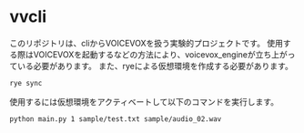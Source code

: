 # vvcli

このリポジトリは、cliからVOICEVOXを扱う実験的プロジェクトです。
使用する際はVOICEVOXを起動するなどの方法により、voicevox_engineが立ち上がっている必要があります。
また、ryeによる仮想環境を作成する必要があります。

```bash
rye sync
```

使用するには仮想環境をアクティベートして以下のコマンドを実行します。

```bash
python main.py 1 sample/test.txt sample/audio_02.wav
```
